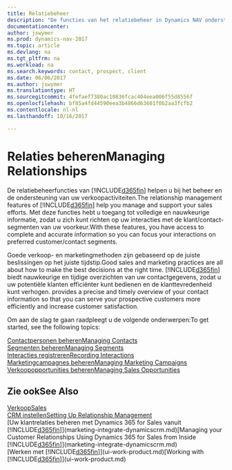 ```yaml
---
title: Relatiebeheer
description: "De functies van het relatiebeheer in Dynamics NAV ondersteunen uw verkoopinspanningen en u kunt gegevens over contacten en prospects openen zodat u klanten efficiënter kunt bedienen."
documentationcenter: 
author: jswymer
ms.prod: dynamics-nav-2017
ms.topic: article
ms.devlang: na
ms.tgt_pltfrm: na
ms.workload: na
ms.search.keywords: contact, prospect, client
ms.date: 06/06/2017
ms.author: jswymer
ms.translationtype: HT
ms.sourcegitcommit: 4fefaef7380ac10836fcac404eea006f55d8556f
ms.openlocfilehash: bf85a4fd44590eea3b4866d63601f0b2aa3fcfb2
ms.contentlocale: nl-nl
ms.lasthandoff: 10/16/2017

---
```

# <a name="managing-relationships"></a><span data-ttu-id="ab805-103">Relaties beheren</span><span class="sxs-lookup"><span data-stu-id="ab805-103">Managing Relationships</span></span>
<span data-ttu-id="ab805-104">De relatiebeheerfuncties van [!INCLUDE[d365fin](includes/d365fin_md.md)] helpen u bij het beheer en de ondersteuning van uw verkoopactiviteiten.</span><span class="sxs-lookup"><span data-stu-id="ab805-104">The relationship management features of [!INCLUDE[d365fin](includes/d365fin_md.md)] help you manage and support your sales efforts.</span></span> <span data-ttu-id="ab805-105">Met deze functies hebt u toegang tot volledige en nauwkeurige informatie, zodat u zich kunt richten op uw interacties met de klant/contact-segmenten van uw voorkeur.</span><span class="sxs-lookup"><span data-stu-id="ab805-105">With these features, you have access to complete and accurate information so you can focus your interactions on preferred customer/contact segments.</span></span>

<span data-ttu-id="ab805-106">Goede verkoop- en marketingmethoden zijn gebaseerd op de juiste beslissingen op het juiste tijdstip.</span><span class="sxs-lookup"><span data-stu-id="ab805-106">Good sales and marketing practices are all about how to make the best decisions at the right time.</span></span> [!INCLUDE[d365fin](includes/d365fin_md.md)]<span data-ttu-id="ab805-107"> biedt nauwkeurige en tijdige overzichten van uw contactgegevens, zodat u uw potentiële klanten efficiënter kunt bedienen en de klanttevredenheid kunt verhogen.</span><span class="sxs-lookup"><span data-stu-id="ab805-107"> provides a precise and timely overview of your contact information so that you can serve your prospective customers more efficiently and increase customer satisfaction.</span></span>

<span data-ttu-id="ab805-108">Om aan de slag te gaan raadpleegt u de volgende onderwerpen:</span><span class="sxs-lookup"><span data-stu-id="ab805-108">To get started, see the following topics:</span></span>

[<span data-ttu-id="ab805-109">Contactpersonen beheren</span><span class="sxs-lookup"><span data-stu-id="ab805-109">Managing Contacts</span></span>](marketing-contacts.md)  
[<span data-ttu-id="ab805-110">Segmenten beheren</span><span class="sxs-lookup"><span data-stu-id="ab805-110">Managing Segments</span></span>](marketing-segments.md)  
[<span data-ttu-id="ab805-111">Interacties registreren</span><span class="sxs-lookup"><span data-stu-id="ab805-111">Recording Interactions</span></span>](marketing-interactions.md)  
[<span data-ttu-id="ab805-112">Marketingcampagnes beheren</span><span class="sxs-lookup"><span data-stu-id="ab805-112">Managing Marketing Campaigns</span></span>](marketing-campaigns.md)  
[<span data-ttu-id="ab805-113">Verkoopopportunities beheren</span><span class="sxs-lookup"><span data-stu-id="ab805-113">Managing Sales Opportunities</span></span>](marketing-manage-sales-opportunities.md)

## <a name="see-also"></a><span data-ttu-id="ab805-114">Zie ook</span><span class="sxs-lookup"><span data-stu-id="ab805-114">See Also</span></span>
[<span data-ttu-id="ab805-115">Verkoop</span><span class="sxs-lookup"><span data-stu-id="ab805-115">Sales</span></span>](sales-manage-sales.md)  
[<span data-ttu-id="ab805-116">CRM instellen</span><span class="sxs-lookup"><span data-stu-id="ab805-116">Setting Up Relationship Management</span></span>](marketing-setup-marketing.md)  
<span data-ttu-id="ab805-117">[Uw klantrelaties beheren met Dynamics 365 for Sales vanuit [!INCLUDE[d365fin](includes/d365fin_md.md)]](marketing-integrate-dynamicscrm.md)</span><span class="sxs-lookup"><span data-stu-id="ab805-117">[Managing your Customer Relationships Using Dynamics 365 for Sales from Inside [!INCLUDE[d365fin](includes/d365fin_md.md)]](marketing-integrate-dynamicscrm.md)</span></span>  
<span data-ttu-id="ab805-118">[Werken met [!INCLUDE[d365fin](includes/d365fin_md.md)]](ui-work-product.md)</span><span class="sxs-lookup"><span data-stu-id="ab805-118">[Working with [!INCLUDE[d365fin](includes/d365fin_md.md)]](ui-work-product.md)</span></span>  

